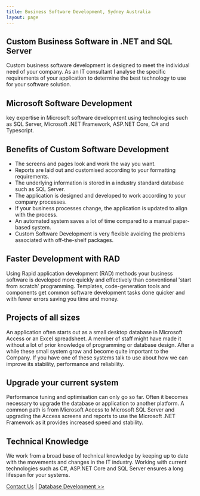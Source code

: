 ```yaml
---
title: Business Software Development, Sydney Australia
layout: page
---
```


<h2>Custom Business Software in .NET and SQL Server</h2>
<p>
  Custom business software development is designed to meet the individual need
  of your company. As an IT consultant I analyse the specific requirements of
  your application to determine the best technology to use for your software
  solution.&nbsp;
</p>
<h2>Microsoft Software Development</h2>
<p>
  key expertise in Microsoft software development using technologies such
  as SQL Server, Microsoft .NET Framework, ASP.NET Core,
  C# and Typescript.
</p>
<h2>Benefits of Custom Software Development</h2>
<ul>
  <li>
    The screens and pages look and work the way you want.
  </li>
  <li>
    Reports are laid out and customised according to your formatting
    requirements.
  </li>
  <li>
    The underlying information is stored in a industry standard database such as
    SQL Server.
  </li>
  <li>
    The application is designed and developed to work according to your company
    processes.
  </li>
  <li>
    If your business processes change, the application is updated to align with
    the process.
  </li>
  <li>
    An automated system saves a lot of time compared to a manual paper-based
    system.
  </li>
  <li>
    Custom Software Development is very flexible avoiding the problems
    associated with off-the-shelf packages.
  </li>
</ul>
<h2>Faster Development with RAD</h2>
<p>
  Using Rapid application development (RAD) methods your business software is
  developed more quickly and effectively than conventional &#39;start from
  scratch&#39; programming. Templates, code-generation tools and components get
  common software development tasks done quicker and with fewer errors saving
  you time and money.
</p>
<h2>Projects of all sizes</h2>
<p>
  An application often starts out as a small desktop database in Microsoft
  Access or an Excel spreadsheet. A member of staff might have made it without a
  lot of prior knowledge of programming or database design. After a while these
  small system grow and become quite important to the Company. If you have one
  of these systems talk to use about how we can improve its stability,
  performance and reliability.
</p>
<h2>Upgrade your current system</h2>
<p>
  Performance tuning and optimisation can only go so far. Often it becomes
  necessary to upgrade the database or application to another platform. A common
  path is from Microsoft Access to Microsoft SQL Server and upgrading the Access
  screens and reports to use the Microsoft .NET Framework as it provides
  increased speed and stability.
</p>
<h2>Technical Knowledge</h2>
<p>
  We work from a broad base of technical knowledge by keeping up to date with
  the movements and changes in the IT industry. Working with current
  technologies such as C#, ASP.NET Core and SQL Server ensures a long lifespan
  for your systems.
</p>
<p>
  <a href="/contact/">Contact Us</a> | <a
    href="../databasedevelopment.aspx/"
    >Database Development &gt;&gt;</a
  >
</p>
